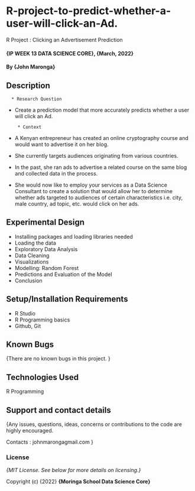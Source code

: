 # R-project-to-predict-whether-a-user-will-click-an-Ad.
R Project : Clicking an Advertisement Prediction

#### {IP WEEK 13 DATA SCIENCE CORE}, {March, 2022}

#### By **{John Maronga}**

## Description

      * Research Question
 
 * Create a prediction model that more accurately predicts whether a user will click an Ad.

        * Context
        
* A Kenyan entrepreneur has created an online cryptography course and would want to advertise it on her blog.
* She currently targets audiences originating from various countries.
* In the past, she ran ads to advertise a related course on the same blog and collected data in the process.
* She would now like to employ your services as a Data Science Consultant to create a solution that would allow her to determine whether ads targeted to audiences of certain characteristics i.e. city, male country, ad topic, etc. would click on her ads.

## Experimental Design
* Installing packages and loading libraries needed
* Loading the data
* Exploratory Data Analysis
* Data Cleaning
* Visualizations
* Modelling: Random Forest
* Predictions and Evaluation of the Model
* Conclusion


## Setup/Installation Requirements

* R Studio
* R Programming basics
* Github, Git

## Known Bugs

{There are no known bugs in this project. }

## Technologies Used

R Programming

## Support and contact details

{Any issues, questions, ideas, concerns or contributions to the code are highly encouraged.

 Contacts : johnmarongagmail.com }
 
### License

*{MIT License.  See below for more details on licensing.}*

Copyright (c) {2022} **{Moringa School Data Science Core}**
